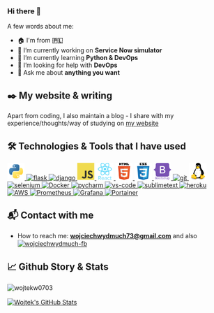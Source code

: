 ### Hi there 👋
A few words about me:
- :house: I'm from **:poland:**
- 🔭 I’m currently working on **Service Now simulator**
- 🌱 I’m currently learning **Python & DevOps**
- 🤔 I’m looking for help with **DevOps**
- 💬 Ask me about **anything you want**

## :black_nib: My website & writing
Apart from coding, I also maintain a blog - I share with my experience/thoughts/way of studying on [my website](http://www.wojciechwydmuch.com)

## :hammer_and_wrench: Technologies & Tools that I have used
  <a href="https://www.python.org" target="_blank"> <img src="https://raw.githubusercontent.com/devicons/devicon/master/icons/python/python-original.svg" alt="python" width="40" height="40"/> 
       <a href="https://flask.palletsprojects.com/en/1.1.x/" target="_blank"> <img src="https://cdn.onlinewebfonts.com/svg/img_437027.png" alt="flask" width="40" height="40"/>
  <a href="https://www.djangoproject.com/" target="_blank"> <img src="https://www.djangoproject.com/m/img/logos/django-logo-negative.svg" alt="django" width="40" height="40"/>
<a href="https://developer.mozilla.org/en-US/docs/Web/JavaScript" target="_blank"> <img src="https://raw.githubusercontent.com/devicons/devicon/master/icons/javascript/javascript-original.svg" alt="javascript" width="40" height="40"/> </a>
  <a href="https://reactjs.org/" target="_blank"> <img src="https://raw.githubusercontent.com/devicons/devicon/master/icons/react/react-original-wordmark.svg" alt="react" width="40" height="40"/>
     <a href="https://www.w3.org/html/" target="_blank"> <img src="https://raw.githubusercontent.com/devicons/devicon/master/icons/html5/html5-original-wordmark.svg" alt="html5" width="40" height="40"/>
    <a href="https://www.w3schools.com/css/" target="_blank"> <img src="https://raw.githubusercontent.com/devicons/devicon/master/icons/css3/css3-original-wordmark.svg" alt="css3" width="40" height="40"/>
           <a href="https://getbootstrap.com" target="_blank"> <img src="https://raw.githubusercontent.com/devicons/devicon/master/icons/bootstrap/bootstrap-plain-wordmark.svg" alt="bootstrap" width="40" height="40"/> 
 <a href="https://git-scm.com/" target="_blank"> <img src="https://www.vectorlogo.zone/logos/git-scm/git-scm-icon.svg" alt="git" width="40" height="40"/> </a>   <a href="https://www.linux.org/" target="_blank"> <img src="https://raw.githubusercontent.com/devicons/devicon/master/icons/linux/linux-original.svg" alt="linux" width="40" height="40"/> </a> <a href="https://www.selenium.dev" target="_blank"> <img src="https://raw.githubusercontent.com/detain/svg-logos/780f25886640cef088af994181646db2f6b1a3f8/svg/selenium-logo.svg" alt="selenium" width="40" height="40"/> </a>
 <a href="https://www.docker.com" target="_blank"> <img src="https://cdn.worldvectorlogo.com/logos/docker.svg" alt="Docker" width="40" height="40"/> 
<a href="https://www.jetbrains.com/pycharm/" target="_blank"> <img src="https://upload.wikimedia.org/wikipedia/commons/1/1d/PyCharm_Icon.svg" alt="pycharm" width="40" height="40"/>  <img src="https://static.cdnlogo.com/logos/v/16/visual-studio-code.svg" alt="vs-code" width="40" height="40"/> <a href="https://www.sublimetext.com/3" target="_blank"> <img src="https://upload.wikimedia.org/wikipedia/commons/7/79/Breezeicons-apps-48-sublime-text.svg" alt="sublimetext" width="40" height="40"/> </a>
</a>  <a href="https://www.heroku.com" target="_blank"> <img src="https://iconape.com/wp-content/files/xn/371066/svg/371066.svg" alt="heroku" width="40" height="40"/> 
  <a href="https://aws.amazon.com" target="_blank"> <img src="https://upload.wikimedia.org/wikipedia/commons/9/93/Amazon_Web_Services_Logo.svg" alt="AWS" width="40" height="40"/>
    <a href="https://prometheus.io" target="_blank"> <img src="https://upload.wikimedia.org/wikipedia/commons/thumb/3/38/Prometheus_software_logo.svg/1200px-Prometheus_software_logo.svg.png" alt="Prometheus" width="40" height="40"/>
       <a href="https://grafana.com" target="_blank"> <img src="https://cdn.worldvectorlogo.com/logos/grafana.svg" alt="Grafana" width="40" height="40"/>
          <a href="https://www.portainer.io" target="_blank"> <img src="https://avatars1.githubusercontent.com/u/22225832?s=400&v=4" alt="Portainer" width="40" height="40"/>
   </a>
</p>

## :mailbox_with_mail: Contact with me
- How to reach me: **wojciechwydmuch73@gmail.com** and also
<a href="https://www.facebook.com/wojtek.wydmuch.5/" target="blank"><img align="center" src="https://upload.wikimedia.org/wikipedia/commons/f/fb/Facebook_icon_2013.svg" alt="wojciechwydmuch-fb" height="30" width="40" /></a>

## :chart_with_upwards_trend: Github Story & Stats
  <p><img align="center" src="https://github-readme-streak-stats.herokuapp.com/?user=wojtekw0703&dummy=123" alt="wojtekw0703" /></p>
<a href="https://github.com/wojtekw0703/wojtekw0703">
  <img align="center" src="https://github-readme-stats.vercel.app/api?username=wojtekw0703&show_icons=true&line_height=27&count_private=true&title_color=ffffff&text_color=c9cacc&icon_color=2bbc8a&bg_color=1d1f21" alt="Wojtek's GitHub Stats" />
</a>







